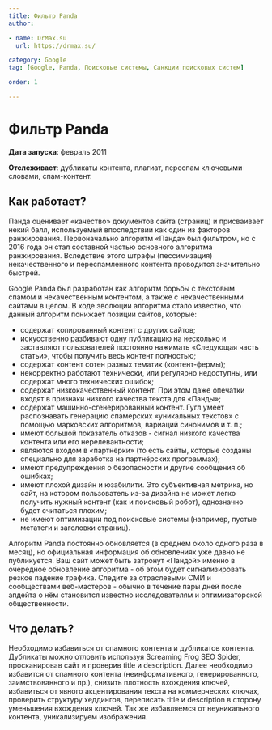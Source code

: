 ```yaml
---
title: Фильтр Panda
author:

- name: DrMax.su
  url: https://drmax.su/

category: Google
tag: [Google, Panda, Поисковые системы, Санкции поисковых систем]

order: 1

---
```


# Фильтр Panda

**Дата запуска**: февраль 2011

**Отслеживает**: дубликаты контента, плагиат, переспам ключевыми словами, спам-контент.

## Как работает?

Панда оценивает «качество» документов сайта (страниц) и присваивает некий балл, используемый впоследствии как один из факторов ранжирования. Первоначально алгоритм «Панда» был фильтром, но с 2016 года он стал составной частью основного алгоритма ранжирования. Вследствие этого штрафы (пессимизация) некачественного и переспамленного контента проводится значительно быстрей.

Google Panda был разработан как алгоритм борьбы с текстовым спамом и некачественным контентом, а также с некачественными сайтами в целом. В ходе эволюции алгоритма стало известно, что данный алгоритм понижает позиции сайтов, которые:

* содержат копированный контент с других сайтов;
* искусственно разбивают одну публикацию на несколько и заставляют пользователей постоянно нажимать «Следующая часть статьи», чтобы получить весь контент полностью;
* содержат контент сотен разных тематик (контент-фермы);
* некорректно работают технически, или регулярно недоступны, или содержат много технических ошибок;
* содержат низкокачественный контент. При этом даже опечатки входят в признаки низкого качества текста для «Панды»;
* содержат машинно-сгенерированный контент. Гугл умеет распознавать генерацию спамерских «уникальных текстов» с помощью марковских алгоритмов, вариаций синонимов и т. п.;
* имеют большой показатель отказов - сигнал низкого качества контента или его нерелевантности;
* являются входом в «партнёрки» (то есть сайты, которые созданы специально для заработка на партнёрских программах);
* имеют предупреждения о безопасности и другие сообщения об ошибках;
* имеют плохой дизайн и юзабилити. Это субъективная метрика, но сайт, на котором пользователь из-за дизайна не может легко получить нужный контент (как и поисковый робот), однозначно будет считаться плохим;
* не имеют оптимизации под поисковые системы (например, пустые метатеги и заголовки страниц).

Алгоритм Panda постоянно обновляется (в среднем около одного раза в месяц), но официальная информация об обновлениях уже давно не публикуется. Ваш сайт может быть затронут «Пандой» именно в очередное обновление алгоритма - об этом будет сигнализировать резкое падение трафика. Следите за отраслевыми СМИ и сообществами веб-мастеров - обычно в течение пары дней после апдейта о нём становится известно исследователям и оптимизаторской общественности.

## Что делать?

Необходимо избавиться от спамного контента и дубликатов контента. Дубликаты можно отловить используя Screaming Frog SEO Spider, просканировав сайт и проверив title и description. Далее необходимо избавится от спамного контента (неинформативного, генерированного, заимствованного и пр.), снизить плотность вхождения ключей, избавиться от явного акцентирования текста на коммерческих ключах, проверить структуру хеддингов, переписать title и description в сторону уменьшения вхождения ключей. Так же избавляемся от неуникального контента, уникализируем изображения.
